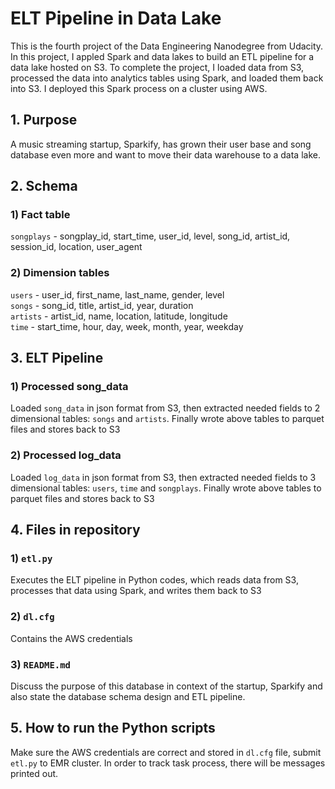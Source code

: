 # ELT Pipeline in Data Lake 
This is the fourth project of the Data Engineering Nanodegree from Udacity. In this project, I appled Spark and data lakes to build an ETL pipeline for a data lake hosted on S3. To complete the project, I loaded data from S3, processed the data into analytics tables using Spark, and loaded them back into S3. I deployed this Spark process on a cluster using AWS.

## 1. Purpose
A music streaming startup, Sparkify, has grown their user base and song database even more and want to move their data warehouse to a data lake. 

## 2. Schema
### 1) Fact table
`songplays` - songplay_id, start_time, user_id, level, song_id, artist_id, session_id, location, user_agent
### 2) Dimension tables
`users` - user_id, first_name, last_name, gender, level\
`songs` - song_id, title, artist_id, year, duration\
`artists` - artist_id, name, location, latitude, longitude\
`time` - start_time, hour, day, week, month, year, weekday

## 3. ELT Pipeline
### 1) Processed song_data
Loaded `song_data` in json format from S3, then extracted needed fields to 2 dimensional tables: `songs` and `artists`. Finally wrote above tables to parquet files and stores back to S3
### 2) Processed log_data
Loaded `log_data` in json format from S3, then extracted needed fields to 3 dimensional tables: `users`, `time` and `songplays`. Finally wrote above tables to parquet files and stores back to S3

## 4. Files in repository
### 1) `etl.py`
Executes the ELT pipeline in Python codes, which reads data from S3, processes that data using Spark, and writes them back to S3
### 2) `dl.cfg`
Contains the AWS credentials
### 3) `README.md`
Discuss the purpose of this database in context of the startup, Sparkify and also state the database schema design and ETL pipeline.

## 5. How to run the Python scripts
Make sure the AWS credentials are correct and stored in `dl.cfg` file, submit `etl.py` to EMR cluster. In order to track task process, there will be messages printed out.  